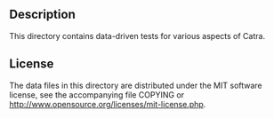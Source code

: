 Description
------------

This directory contains data-driven tests for various aspects of Catra.

License
--------

The data files in this directory are distributed under the MIT software
license, see the accompanying file COPYING or
http://www.opensource.org/licenses/mit-license.php.

